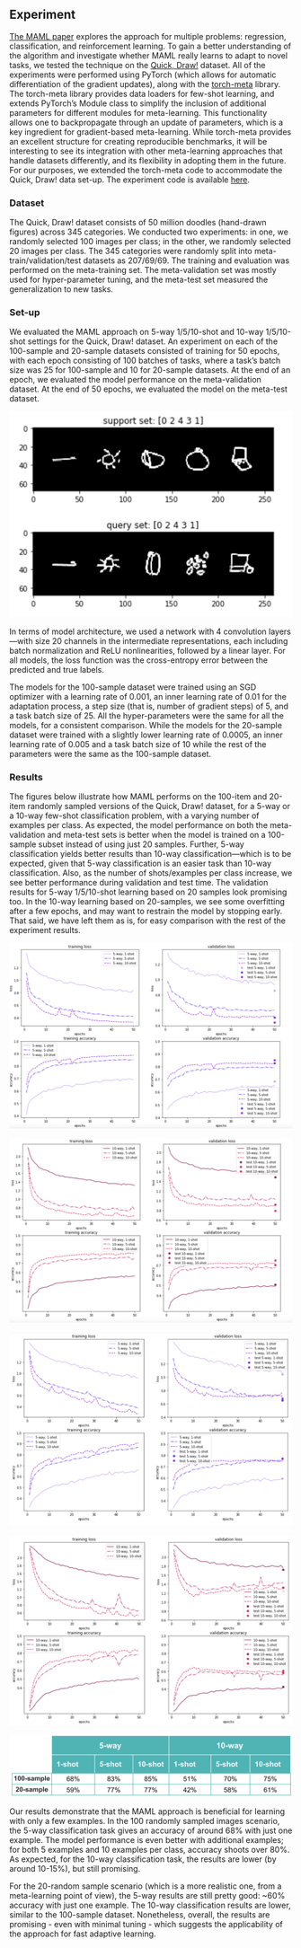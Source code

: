 ## Experiment

[The MAML paper](https://arxiv.org/pdf/1703.03400.pdf) explores the approach for multiple problems: regression, classification, and reinforcement
learning. To gain a better understanding of the algorithm and investigate whether MAML really learns to adapt to novel tasks, we tested the 
technique on the [Quick, Draw!](https://quickdraw.withgoogle.com/data) dataset. All of the experiments were performed using PyTorch (which allows 
for automatic differentiation of the gradient updates), along with the [torch-meta](https://github.com/tristandeleu/pytorch-meta) library. The 
torch-meta library provides data loaders for few-shot learning, and extends PyTorch’s Module class to simplify the inclusion of additional 
parameters for different modules for meta-learning. This functionality allows one to backpropagate through an update of parameters, which is a key 
ingredient for gradient-based meta-learning. While torch-meta provides an excellent structure for creating reproducible benchmarks, it will be 
interesting to see its integration with other meta-learning approaches that handle datasets differently, and its flexibility in adopting them in 
the future. For our purposes, we extended the torch-meta code to accommodate the Quick, Draw! data set-up. The experiment code is available 
[here](https://github.com/fastforwardlabs/learning-to-learn).

### Dataset

The Quick, Draw! dataset consists of 50 million doodles (hand-drawn figures) across 345 categories. We conducted two experiments: in one, we 
randomly selected 100 images per class; in the other, we randomly selected 20 images per class. The 345 categories were randomly split into 
meta-train/validation/test datasets as 207/69/69. The training and evaluation was performed on the meta-training set. The meta-validation set was 
mostly used for hyper-parameter tuning, and the meta-test set measured the generalization to new tasks.

### Set-up

We evaluated the MAML approach on 5-way 1/5/10-shot and 10-way 1/5/10-shot settings for the Quick, Draw! dataset. An experiment on each of the 
100-sample and 20-sample datasets consisted of training for 50 epochs, with each epoch consisting of 100 batches of tasks, where a task’s batch 
size was 25 for 100-sample and 10 for 20-sample datasets. At the end of an epoch, we evaluated the model performance on the meta-validation dataset. At the end of 50 epochs, we evaluated the 
model on the meta-test dataset.

![Figure 9: 5-way, 1-shot episode example](figures/9.png)

In terms of model architecture, we used a network with 4 convolution layers—with size 20 channels in the intermediate representations, each 
including batch normalization and ReLU nonlinearities, followed by a linear layer. For all models, the loss function was the cross-entropy error between the predicted and true labels.

The models for the 100-sample dataset were trained using an SGD optimizer with a learning rate of 0.001, an inner learning rate of 0.01 for the 
adaptation process, a step size (that is, number of gradient steps) of 5, and a task batch size of 25. All the hyper-parameters were the same for 
all the models, for a consistent comparison. While the models for the 20-sample dataset were trained with a slightly lower learning rate of 
0.0005, an inner learning rate of 0.005 and a task batch size of 10 while the rest of the parameters were the same as the 100-sample dataset.

### Results

The figures below illustrate how MAML performs on the 100-item and 20-item randomly sampled versions of the Quick, Draw! dataset, for a 5-way or a 
10-way few-shot classification problem, with a varying number of examples per class. As expected, the model performance on both the 
meta-validation and meta-test sets is better when the model is trained on a 100-sample subset instead of using just 20 samples. Further, 
5-way classification yields better results 
than 10-way classification—which is to be expected, given that 5-way classification is an easier task than 10-way classification. Also, as the 
number of shots/examples per class increase, we see better performance during validation and test time. The validation results for 5-way 
1/5/10-shot learning based on 20 samples look promising too. In the 10-way learning based on 20-samples, we see some overfitting after a few epochs, and may want to restrain the model by stopping early. That said, we have left them as is, for easy comparison with the rest of the experiment results.

![Figure 10. 5-way, 1/5/10-shot results based on 100 random sampled images](figures/10.png)

![Figure 11. 10-way, 1/5/10-shot results based on 100 random sampled images](figures/11.png)

![Figure 12. 5-way, 1/5/10-shot results based on 20 random sampled images](figures/12.png)

![Figure 13. 10-way, 1/5/10-shot results based on 20 random sampled images](figures/13.png)

![Figure 14. Meta-test dataset results](figures/14.png)

Our results demonstrate that the MAML approach is beneficial for learning with only a few examples. In the 100 randomly sampled images scenario, 
the 5-way classification task gives an accuracy of around 68% with just one example. The model performance is 
even better with additional examples; for both 5 examples and 10 examples per class, accuracy shoots over 80%. As expected, for the 10-way 
classification task, the results are lower (by around 10-15%), but still promising. 

For the 20-random sample scenario (which is a more realistic one, from a meta-learning point of view), the 5-way results are still pretty good: ~60% accuracy with just one example. The 10-way classification results are lower, similar to the 100-sample dataset. Nonetheless, overall, the results are promising - even with minimal tuning - which suggests the applicability of the approach for fast adaptive learning.
